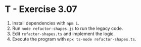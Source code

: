 # T - Exercise 3.07

1. Install dependencies with `npm i`.
2. Run `node refactor-shapes.js` to run the legacy code.
3. Edit `refactor-shapes.ts` and implement the logic.
4. Execute the program with `npx ts-node refactor-shapes.ts`.

